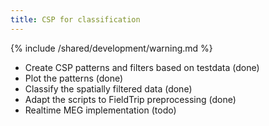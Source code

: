 ```yaml
---
title: CSP for classification
---
```


{% include /shared/development/warning.md %}


- Create CSP patterns and filters based on testdata (done)
- Plot the patterns (done)
- Classify the spatially filtered data (done)
- Adapt the scripts to FieldTrip preprocessing (done)
- Realtime MEG implementation (todo)
